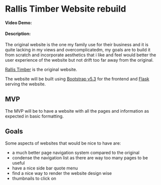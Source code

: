 # Rallis Timber Website rebuild
#### Video Demo:  <URL HERE>
#### Description: 
The original website is the one my family use for their business and it is quite lacking in my views and overcomplicatedm, my goals are to build it from scratch and incorporate aesthetics that i like and feel would better the user experience of the website but not drift too far away from the original.

[Rallis Timber]( http://www.rallistimber.com.au/) is the original website.

The website will be built using [Bootstrap v5.3](https://getbootstrap.com/docs/5.3/getting-started/introduction/) for the frontend and [Flask](https://flask.palletsprojects.com/en/2.3.x/) serving the website.

## MVP
The MVP will be to have a website with all the pages and information as expected in basic formatting.

## Goals
Some aspects of websites that would be nice to have are:
- a much better page navigation system compared to the original
- condense the navigation list as there are way too many pages to be useful
- have a nice side bar quote menu
- find a nice way to render the website design wise
- thumbnails to click on

